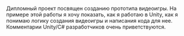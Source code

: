 Дипломный проект посвящен созданию прототипа видеоигры. На примере этой работы я хочу показать, как я работаю в Unity, как я понимаю логику создания видеоигры и написания кода для нее. 
Комментарии Unity/C# разработчиков очень приветствуются. 
